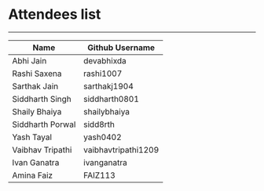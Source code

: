 # Attendees list
---

| Name        | Github Username |
| ----------- | --------------- |
| Abhi Jain   | devabhixda |
| Rashi Saxena   | rashi1007|
| Sarthak Jain   | sarthakj1904  |
| Siddharth Singh   | siddharth0801 |
| Shaily Bhaiya   | shailybhaiya |
| Siddharth Porwal   | sidd8rth |
| Yash Tayal  | yash0402 |
| Vaibhav Tripathi  | vaibhavtripathi1209 |
| Ivan Ganatra | ivanganatra|
| Amina Faiz   | FAIZ113 |